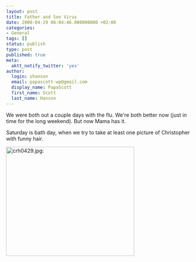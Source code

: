 ```yaml
---
layout: post
title: Father and Son Virus
date: 2000-04-29 06:04:46.000000000 +02:00
categories:
- General
tags: []
status: publish
type: post
published: true
meta:
  aktt_notify_twitter: 'yes'
author:
  login: shanson
  email: papascott-wp@gmail.com
  display_name: PapaScott
  first_name: Scott
  last_name: Hanson
---
```

<p>We were both out a couple days with the flu. We're both better now (just in time for the long weekend). But now Mama has it.</p>
<p>Saturday is bath day, when we try to take at least one picture of Christopher with funny hair.</p>
<p><img src="https://res.cloudinary.com/papascott/image/upload/wordpress/wp-content/uploads/2000/04/hair.jpg" height="299" width="350" border="0" alt="crh0429.jpg: " /></p>
